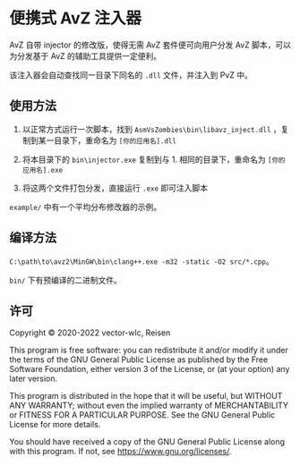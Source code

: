 # 便携式 AvZ 注入器

AvZ 自带 injector 的修改版，使得无需 AvZ 套件便可向用户分发 AvZ 脚本，可以为分发基于 AvZ 的辅助工具提供一定便利。

该注入器会自动查找同一目录下同名的 `.dll` 文件，并注入到 PvZ 中。

## 使用方法

1. 以正常方式运行一次脚本，找到 `AsmVsZombies\bin\libavz_inject.dll` ，复制到某一目录下，重命名为 `[你的应用名].dll`

2. 将本目录下的 `bin\injector.exe` 复制到与 1. 相同的目录下，重命名为 `[你的应用名].exe`

3. 将这两个文件打包分发，直接运行 `.exe` 即可注入脚本

`example/` 中有一个平均分布修改器的示例。

## 编译方法

`C:\path\to\avz2\MinGW\bin\clang++.exe -m32 -static -O2 src/*.cpp`。

`bin/` 下有预编译的二进制文件。

## 许可

Copyright © 2020-2022  vector-wlc, Reisen

This program is free software: you can redistribute it and/or modify
it under the terms of the GNU General Public License as published by
the Free Software Foundation, either version 3 of the License, or
(at your option) any later version.

This program is distributed in the hope that it will be useful,
but WITHOUT ANY WARRANTY; without even the implied warranty of
MERCHANTABILITY or FITNESS FOR A PARTICULAR PURPOSE.  See the
GNU General Public License for more details.

You should have received a copy of the GNU General Public License
along with this program.  If not, see <https://www.gnu.org/licenses/>.
